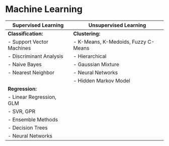 # Machine Learning

| **Supervised Learning** | **Unsupervised Learning** |
|-------------------------|---------------------------|
| **Classification:**      | **Clustering:**           |
| - Support Vector Machines | - K-Means, K-Medoids, Fuzzy C-Means |
| - Discriminant Analysis  | - Hierarchical            |
| - Naive Bayes            | - Gaussian Mixture        |
| - Nearest Neighbor       | - Neural Networks         |
|                         | - Hidden Markov Model     |
| **Regression:**          |                           |
| - Linear Regression, GLM |                           |
| - SVR, GPR               |                           |
| - Ensemble Methods       |                           |
| - Decision Trees         |                           |
| - Neural Networks        |                           |
